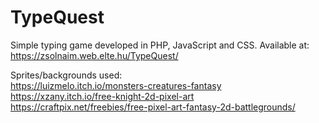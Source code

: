 # TypeQuest

Simple typing game developed in PHP, JavaScript and CSS.
Available at: https://zsolnaim.web.elte.hu/TypeQuest/

Sprites/backgrounds used: \
https://luizmelo.itch.io/monsters-creatures-fantasy \
https://xzany.itch.io/free-knight-2d-pixel-art \
https://craftpix.net/freebies/free-pixel-art-fantasy-2d-battlegrounds/

